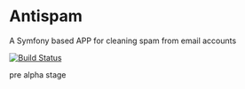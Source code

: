 Antispam
========

A Symfony based APP for cleaning spam from email accounts

[![Build Status](https://travis-ci.org/poznet/antispam.svg?branch=master)](https://travis-ci.org/poznet/antispam)


pre alpha stage

